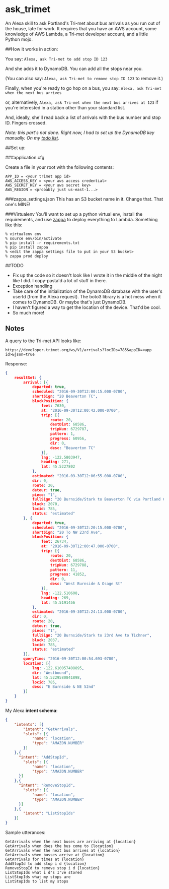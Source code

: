 # ask_trimet
An Alexa skill to ask Portland's Tri-met about bus arrivals as you run out of the house, late for work. It requires that you have an AWS account, some knowledge of AWS Lambda, a Tri-met developer account, and a little Python mojo.

##How it works in action:

You say:
`Alexa, ask Tri-met to add stop ID 123`

And she adds it to DynamoDB. You can add all the stops near you.

(You can also say: `Alexa, ask Tri-met to remove stop ID 123` to remove it.)

Finally, when you're ready to go hop on a bus, you say:
`Alexa, ask Tri-met when the next bus arrives`

or, alternatively,
`Alexa, ask Tri-met when the next bus arrives at 123` if you're interested in a station other than your standard list.

And, ideally, she'll read back a list of arrivals with the bus number and stop ID. Fingers crossed.

_Note: this part's not done. Right now, I had to set up the DynamoDB key manually. On my [todo list](#todo)._

##Set up:

###application.cfg

Create a file in your root with the following contents:

```
APP_ID = <your trimet app id>
AWS_ACCESS_KEY = <your aws access credential>
AWS_SECRET_KEY = <your aws secret key>
AWS_REGION = <probably just us-east-1...>
```

###zappa_settings.json
This has an S3 bucket name in it. Change that. That one's MINE!

###Virtualenv
You'll want to set up a python virtual env, install the requirements, and use [zappa](https://github.com/Miserlou/Zappa) to deploy everything to Lambda. Something like this:

```
% virtualenv env
% source env/bin/activate
% pip install -r requirements.txt
% pip install zappa
% <edit the zappa settings file to put in your S3 bucket>
% zappa prod deploy
```

<a name="todo"></a>
##TODO


- Fix up the code so it doesn't look like I wrote it in the middle of the night like I did. I copy-pasta'd a lot of stuff in there. 
- Exception handling
- Take care of the initialization of the DynamoDB database with the user's userId (from the Alexa request). The boto3 library is a hot mess when it comes to DynamoDB. Or maybe that's just DynamoDB.
- I haven't figured a way to get the location of the device. That'd be cool. 
- So much more!

## Notes

A query to the Tri-met API looks like:

```https://developer.trimet.org/ws/V1/arrivals?locIDs=785&appID=<app id>&json=true```


Response:

~~~json
{
    resultSet: {
        arrival: [{
            departed: true,
            scheduled: "2016-09-30T12:00:15.000-0700",
            shortSign: "20 Beaverton TC",
            blockPosition: {
                feet: 7630,
                at: "2016-09-30T12:00:42.000-0700",
                trip: [{
                    route: 20,
                    destDist: 68586,
                    tripNum: 6729787,
                    pattern: 1,
                    progress: 60956,
                    dir: 0,
                    desc: "Beaverton TC"
                }],
                lng: -122.5803947,
                heading: 271,
                lat: 45.5227802
            },
            estimated: "2016-09-30T12:06:55.000-0700",
            dir: 0,
            route: 20,
            detour: true,
            piece: "1",
            fullSign: "20 Burnside/Stark to Beaverton TC via Portland City Center",
            block: 2070,
            locid: 785,
            status: "estimated"
        }, {
            departed: true,
            scheduled: "2016-09-30T12:20:15.000-0700",
            shortSign: "20 To NW 23rd Ave",
            blockPosition: {
                feet: 26734,
                at: "2016-09-30T12:00:47.000-0700",
                trip: [{
                    route: 20,
                    destDist: 68586,
                    tripNum: 6729788,
                    pattern: 11,
                    progress: 41852,
                    dir: 0,
                    desc: "West Burnside & Osage St"
                }],
                lng: -122.510608,
                heading: 269,
                lat: 45.5191456
            },
            estimated: "2016-09-30T12:24:13.000-0700",
            dir: 0,
            route: 20,
            detour: true,
            piece: "1",
            fullSign: "20 Burnside/Stark to 23rd Ave to Tichner",
            block: 2037,
            locid: 785,
            status: "estimated"
        }],
        queryTime: "2016-09-30T12:00:54.693-0700",
        location: [{
            lng: -122.610057408895,
            dir: "Westbound",
            lat: 45.5229580841898,
            locid: 785,
            desc: "E Burnside & NE 52nd"
        }]
    }
}

~~~

My Alexa **intent schema**:

~~~json
{
    "intents": [{
        "intent": "GetArrivals",
        "slots": [{
            "name": "location",
            "type": "AMAZON.NUMBER"
        }]
    },{
      "intent": "AddStopId",
      	"slots": [{
        	"name": "location",
          	"type": "AMAZON.NUMBER"
      }]
    },{
      "intent": "RemoveStopId",
      	"slots": [{
        	"name": "location",
          	"type": "AMAZON.NUMBER"
      }]
    },{
        "intent": "ListStopIds"
    }]
}
~~~

Sample utterances:

~~~
GetArrivals when the next buses are arriving at {location}
GetArrivals when does the bus come to {location}
GetArrivals when the next bus arrives at {location}
GetArrivals when busses arrive at {location}
GetArrivals for times at {location}
AddStopId to add stop i d {location}
RemoveStopId to remove stop i d {location}
ListStopIds what i d's I've stored
ListStopIds what my stops are
ListStopIds to list my stops
~~~